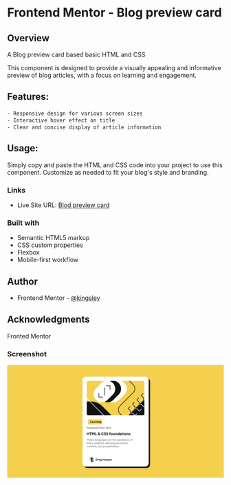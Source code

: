 # Frontend Mentor - Blog preview card



## Overview

A Blog preview card based basic HTML and CSS

This component is designed to provide a visually appealing and informative preview of blog articles, with a focus on learning and engagement.

## Features:

    - Responsive design for various screen sizes
    - Interactive hover effect on title
    - Clear and concise display of article information
## Usage:

Simply copy and paste the HTML and CSS code into your project to use this component. Customize as needed to fit your blog's style and branding.



### Links

- Live Site URL: [Blod preview card](https://blog-preview-card-100.netlify.app/)


### Built with

- Semantic HTML5 markup
- CSS custom properties
- Flexbox
- Mobile-first workflow


## Author

- Frontend Mentor - [@kingsley](https://www.frontendmentor.io/profile/kingsley2o18)


## Acknowledgments

Fronted Mentor

### Screenshot

![](./assets/images/preview.PNG)
